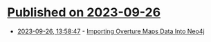 # [Published on 2023-09-26](index.md)

* [2023-09-26, 13:58:47](https://lobste.rs/s/3fn8iv/importing_overture_maps_data_into_neo4j) - [Importing Overture Maps Data Into Neo4j](https://lyonwj.com/blog/importing-overture-maps-neo4j-aws-athena-spatial-sql-query)
